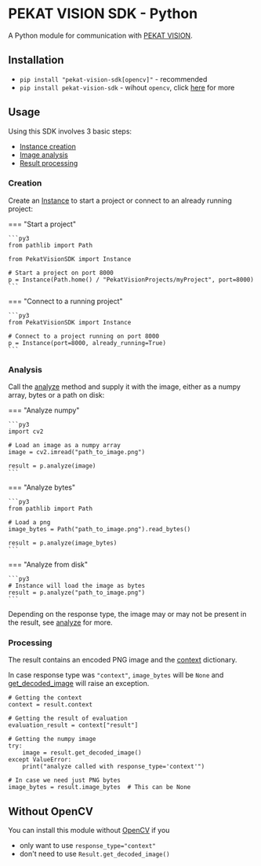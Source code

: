 # PEKAT VISION SDK - Python

A Python module for communication with [PEKAT VISION](https://www.pekatvision.com/products/software/).

## Installation

- `pip install "pekat-vision-sdk[opencv]"` - recommended
- `pip install pekat-vision-sdk` - wihout `opencv`, click [here](#without-opencv) for more

## Usage

Using this SDK involves 3 basic steps:

- [Instance creation](#creation)
- [Image analysis](#analysis)
- [Result processing](#processing)

### Creation

Create an [Instance] to start a project or connect to an already running project:

=== "Start a project"

    ```py3
    from pathlib import Path

    from PekatVisionSDK import Instance

    # Start a project on port 8000
    p = Instance(Path.home() / "PekatVisionProjects/myProject", port=8000)
    ```

=== "Connect to a running project"

    ```py3
    from PekatVisionSDK import Instance

    # Connect to a project running on port 8000
    p = Instance(port=8000, already_running=True)
    ```

### Analysis

Call the [analyze] method and supply it with the image, either as a numpy array, bytes or a path on disk:

=== "Analyze numpy"

    ```py3
    import cv2

    # Load an image as a numpy array
    image = cv2.imread("path_to_image.png")

    result = p.analyze(image)
    ```

=== "Analyze bytes"

    ```py3
    from pathlib import Path

    # Load a png
    image_bytes = Path("path_to_image.png").read_bytes()

    result = p.analyze(image_bytes)
    ```

=== "Analyze from disk"

    ```py3
    # Instance will load the image as bytes
    result = p.analyze("path_to_image.png")
    ```

Depending on the response type, the image may or may not be present in the result, see [analyze] for more.

### Processing

The result contains an encoded PNG image and the [context] dictionary.

In case response type was `"context"`, `image_bytes` will be `None` and [get_decoded_image] will raise an exception.

<!-- markdownlint-disable-next-line -->
```py3 title="Processing the result"
# Getting the context
context = result.context

# Getting the result of evaluation
evaluation_result = context["result"]

# Getting the numpy image
try:
    image = result.get_decoded_image()
except ValueError:
    print("analyze called with response_type='context'")

# In case we need just PNG bytes
image_bytes = result.image_bytes  # This can be None
```

## Without OpenCV

You can install this module without [OpenCV](https://opencv.org/) if you

- only want to use `response_type="context"`
- don't need to use `Result.get_decoded_image()`

[Instance]: documentation/instance.md
[analyze]: documentation/instance.md/#PekatVisionSDK.Instance.analyze
[context]: https://pekatvision.atlassian.net/wiki/spaces/KB3/pages/698058893/Context
[get_decoded_image]: documentation/result.md/#PekatVisionSDK.Result.get_decoded_image
